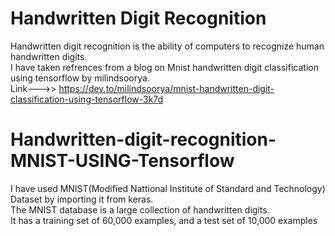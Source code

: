 
# Handwritten Digit Recognition
Handwritten digit recognition is the ability of computers to recognize human handwritten digits.</br>
I have taken refrences from a blog on Mnist handwritten digit classification using tensorflow
by milindsoorya.</br>
Link--->> https://dev.to/milindsoorya/mnist-handwritten-digit-classification-using-tensorflow-3k7d



# Handwritten-digit-recognition-MNIST-USING-Tensorflow

I have used MNIST(Modified Nattional Institute of Standard and Technology) Dataset by importing it 
from keras. </br>
The MNIST database is a large collection of handwritten digits.
</br>
It has a training set of 60,000 examples, and a test set of 10,000 examples

